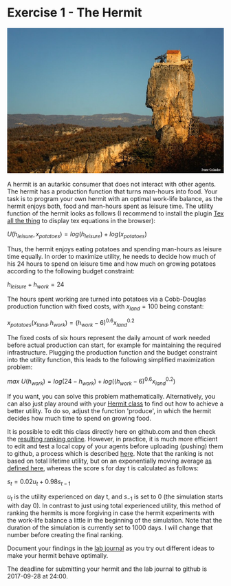 # Exercise 1 - The Hermit

![hermit](images/hermit.jpg "A hermit's house")

A hermit is an autarkic consumer that does not interact with other agents. The hermit has a production function that turns man-hours into food. Your task is to program your own hermit with an optimal work-life balance, as the hermit enjoys both, food and man-hours spent as leisure time. The utility function of the hermit looks as follows (I recommend to install the plugin [Tex all the thing](https://chrome.google.com/webstore/detail/tex-all-the-things/cbimabofgmfdkicghcadidpemeenbffn) to display tex equations in the browser):

$U(h_{leisure}, x_{potatoes}) = log(h_{leisure}) + log(x_{potatoes})$

Thus, the hermit enjoys eating potatoes and spending man-hours as leisure time equally. In order to maximize utility, he needs to decide how much of his 24 hours to spend on leisure time and how much on growing potatoes according to the following budget constraint:

$h_{leisure} + h_{work} = 24$

The hours spent working are turned into potatoes via a Cobb-Douglas production function with fixed costs, with $x_{land}=100$ being constant:

$x_{potatoes}(x_{land}, h_{work}) = (h_{work}-6)^{0.6} x_{land}^{0.2}$

The fixed costs of six hours represent the daily amount of work needed before actual production can start, for example for maintaining the required infrastructure. Plugging the production function and the budget constraint into the utility function, this leads to the following simplified maximization problem:

$max\ U(h_{work}) = log(24 - h_{work}) + log((h_{work}-6)^{0.6} x_{land}^{0.2})$

If you want, you can solve this problem mathematically. Alternatively, you can also just play around with your [Hermit class](../src/com/agentecon/exercise1/Hermit.java) to find out how to achieve a better utility. To do so, adjust the function 'produce', in which the hermit decides how much time to spend on growing food.

It is possible to edit this class directly here on github.com and then check the [resulting ranking online](http://meissereconomics.com/vis/simulation?sim=ex1-hermit-2). However, in practice, it is much more efficient to edit and test a local copy of your agents before uploading (pushing) them to github, a process which is described [here](http://meissereconomics.com/course/setup). Note that the ranking is not based on total lifetime utility, but on an exponentially moving average [as defined here](https://github.com/meisser/course/blob/master/arena/src/com/agentecon/web/methods/UtilityRanking.java), whereas the score s for day t is calculated as follows:

$s_t = 0.02 u_t + 0.98 s_{t-1}$

$u_t$ is the utility experienced on day t, and $s_{-1}$ is set to 0 (the simulation starts with day 0). In contrast to just using total experienced utility, this method of ranking the hermits is more forgiving in case the hermit experiments with the work-life balance a little in the beginning of the simulation. Note that the duration of the simulation is currently set to 1000 days. I will change that number before creating the final ranking.

Document your findings in the [lab journal](exercise01-journal.md) as you try out different ideas to make your hermit behave optimally.

The deadline for submitting your hermit and the lab journal to github is 2017-09-28 at 24:00.
